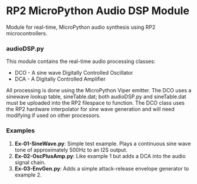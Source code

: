 # RP2 MicroPython Audio DSP Module

Module for real-time, MicroPython audio synthesis using RP2 microcontrollers.

### audioDSP.py
This module contains the real-time audio processing classes:

- DCO - A sine wave Digitally Controlled Oscillator
- DCA - A Digitally Controlled Amplifier

All processing is done using the MicroPython Viper emitter. The DCO uses a sinewave lookup table, sineTable.dat; both audioDSP.py and sineTable.dat must be uploaded into the RP2 filespace to function. The DCO class uses the RP2 hardware interpolator for sine wave generation and will need modifying if used on other processors.

### Examples

1. **Ex-01-SineWave.py**: Simple test example. Plays a continuous sine wave tone of approximately 500Hz to an I2S output.
2. **Ex-02-OscPlusAmp.py**: Like example 1 but adds a DCA into the audio signal chain.
3. **Ex-03-EnvGen.py**: Adds a simple attack-release envelope generator to example 2.

